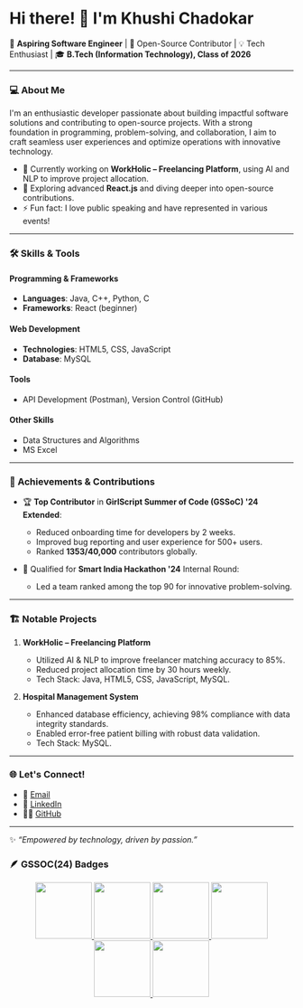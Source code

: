 # Hi there! 👋 I'm Khushi Chadokar

🚀 **Aspiring Software Engineer** | 🌟 Open-Source Contributor | 💡 Tech Enthusiast | 🎓 **B.Tech (Information Technology), Class of 2026**

---

### 💻 About Me
I'm an enthusiastic developer passionate about building impactful software solutions and contributing to open-source projects. With a strong foundation in programming, problem-solving, and collaboration, I aim to craft seamless user experiences and optimize operations with innovative technology.

- 🔭 Currently working on **WorkHolic – Freelancing Platform**, using AI and NLP to improve project allocation.
- 🌱 Exploring advanced **React.js** and diving deeper into open-source contributions.
- ⚡ Fun fact: I love public speaking and have represented in various events!

---

### 🛠️ Skills & Tools

#### Programming & Frameworks
- **Languages**: Java, C++, Python, C
- **Frameworks**: React (beginner)

#### Web Development
- **Technologies**: HTML5, CSS, JavaScript
- **Database**: MySQL

#### Tools
- API Development (Postman), Version Control (GitHub)

#### Other Skills
- Data Structures and Algorithms
- MS Excel

---

### 🌟 Achievements & Contributions

- 🏆 **Top Contributor** in **GirlScript Summer of Code (GSSoC) '24 Extended**:
  - Reduced onboarding time for developers by 2 weeks.
  - Improved bug reporting and user experience for 500+ users.
  - Ranked **1353/40,000** contributors globally.
  
- 🥇 Qualified for **Smart India Hackathon '24** Internal Round:
  - Led a team ranked among the top 90 for innovative problem-solving.

---

### 🏗️ Notable Projects
1. **WorkHolic – Freelancing Platform**  
   - Utilized AI & NLP to improve freelancer matching accuracy to 85%.  
   - Reduced project allocation time by 30 hours weekly.  
   - Tech Stack: Java, HTML5, CSS, JavaScript, MySQL.

2. **Hospital Management System**  
   - Enhanced database efficiency, achieving 98% compliance with data integrity standards.  
   - Enabled error-free patient billing with robust data validation.  
   - Tech Stack: MySQL.

---

### 🌐 Let's Connect!

- 📧 [Email](mailto:khushichadokar902@gmail.com)
- 💼 [LinkedIn](https://www.linkedin.com/in/khushi-chadokar-598669287/)
- 🧑‍💻 [GitHub](https://github.com/KhushiChadokar)

---

✨ *“Empowered by technology, driven by passion.”*

### 🪶 GSSOC(24) Badges 
<div style='display:flex; align-items:center; gap: 10px;' align='center'><a href="https://gssoc.girlscript.tech/leaderboard">
<img src="https://raw.githubusercontent.com/GSSoC24/Postman-Challenge/main/docs/assets/Postman%20White.png" width="100px" height="100px" />
  <img src="https://raw.githubusercontent.com/GSSoC24/Postman-Challenge/main/docs/assets/1.png" width="100px" height="100px" />
  <img src="https://raw.githubusercontent.com/GSSoC24/Postman-Challenge/main/docs/assets/2.png" width="100px" height="100px" />
  <img src="https://raw.githubusercontent.com/GSSoC24/Postman-Challenge/main/docs/assets/3.png" width="100px" height="100px" />
  <img src="https://raw.githubusercontent.com/GSSoC24/Postman-Challenge/main/docs/assets/4.png" width="100px" height="100px" />
  <img src="https://raw.githubusercontent.com/GSSoC24/Postman-Challenge/main/docs/assets/5.png" width="100px" height="100px" />
</div>

<!--
**KhushiChadokar/KhushiChadokar** is a ✨ _special_ ✨ repository because its `README.md` (this file) appears on your GitHub profile.

Here are some ideas to get you started:

- 🔭 I’m currently working on ...
- 🌱 I’m currently learning ...
- 👯 I’m looking to collaborate on ...
- 🤔 I’m looking for help with ...
- 💬 Ask me about ...
- 📫 How to reach me: ...
- 😄 Pronouns: ...
- ⚡ Fun fact: ...
-->
